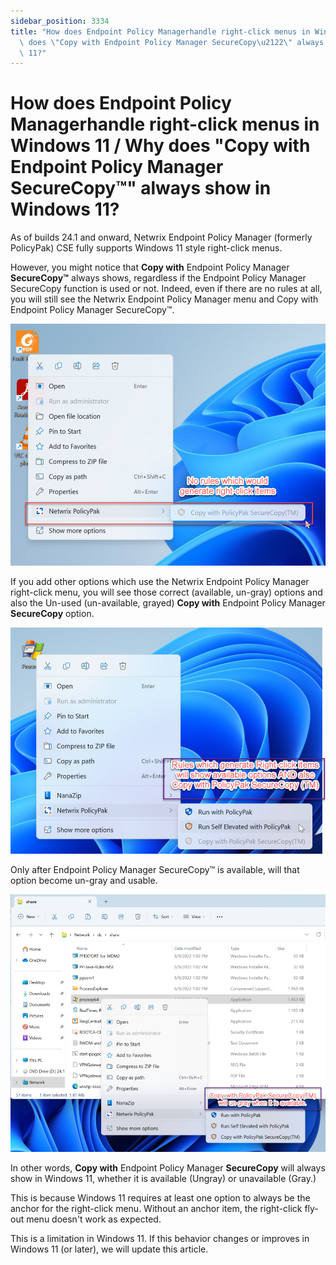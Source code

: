 ```yaml
---
sidebar_position: 3334
title: "How does Endpoint Policy Managerhandle right-click menus in Windows 11 / Why\
  \ does \"Copy with Endpoint Policy Manager SecureCopy\u2122\" always show in Windows\
  \ 11?"
---
```


# How does Endpoint Policy Managerhandle right-click menus in Windows 11 / Why does "Copy with Endpoint Policy Manager SecureCopy™" always show in Windows 11?

As of builds 24.1 and onward, Netwrix Endpoint Policy Manager (formerly PolicyPak) CSE fully supports Windows 11 style right-click menus.

However, you might notice that **Copy with** Endpoint Policy Manager **SecureCopy™** always shows, regardless if the Endpoint Policy Manager SecureCopy function is used or not. Indeed, even if there are no rules at all, you will still see the Netwrix Endpoint Policy Manager menu and Copy with Endpoint Policy Manager SecureCopy™.

![](../../../../../static/images/PolicyPak/Content/Resources/Images/GettingStarted/997_1_image-20240202201306-1_950x729.png)

If you add other options which use the Netwrix Endpoint Policy Manager right-click menu, you will see those correct (available, un-gray) options and also the Un-used (un-available, grayed) **Copy with** Endpoint Policy Manager **SecureCopy** option.

![](../../../../../static/images/PolicyPak/Content/Resources/Images/GettingStarted/997_2_image-20240202201306-2_950x683.png)

Only after Endpoint Policy Manager SecureCopy™ is available, will that option become un-gray and usable.

![](../../../../../static/images/PolicyPak/Content/Resources/Images/GettingStarted/997_3_image-20240202201306-3_950x776.png)

In other words, **Copy with** Endpoint Policy Manager **SecureCopy** will always show in Windows 11, whether it is available (Ungray) or unavailable (Gray.)

This is because Windows 11 requires at least one option to always be the anchor for the right-click menu. Without an anchor item, the right-click fly-out menu doesn't work as expected.

This is a limitation in Windows 11. If this behavior changes or improves in Windows 11 (or later), we will update this article.